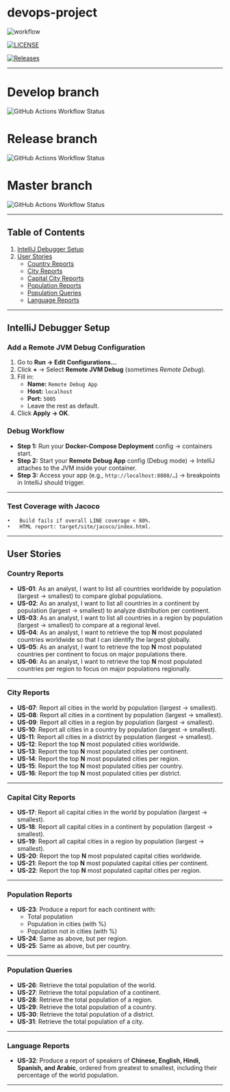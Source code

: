 # devops-project

![workflow](https://github.com/rzerradnapier/devops-project/actions/workflows/main.yml/badge.svg)  

[![LICENSE](https://img.shields.io/github/license/rzerradnapier/devops.svg?style=flat-square)](https://github.com/rzerradnapier/devops/blob/master/LICENSE)  

[![Releases](https://img.shields.io/github/release/rzerradnapier/devops/all.svg?style=flat-square)](https://github.com/rzerradnapier/devops/releases)

---

# Develop branch

![GitHub Actions Workflow Status](https://img.shields.io/github/actions/workflow/status/rzerradnapier/devops-project/main.yml?branch=develop)

# Release branch

![GitHub Actions Workflow Status](https://img.shields.io/github/actions/workflow/status/rzerradnapier/devops-project/main.yml?branch=release)

# Master branch

![GitHub Actions Workflow Status](https://img.shields.io/github/actions/workflow/status/rzerradnapier/devops-project/main.yml?branch=develop)

---

## Table of Contents
1. [IntelliJ Debugger Setup](#intellij-debugger-setup)
2. [User Stories](#user-stories)
   - [Country Reports](#country-reports)
   - [City Reports](#city-reports)
   - [Capital City Reports](#capital-city-reports)
   - [Population Reports](#population-reports)
   - [Population Queries](#population-queries)
   - [Language Reports](#language-reports)

---

## IntelliJ Debugger Setup

### Add a Remote JVM Debug Configuration
1. Go to **Run → Edit Configurations…**
2. Click **+** → Select **Remote JVM Debug** (sometimes *Remote Debug*).
3. Fill in:
   - **Name:** `Remote Debug App`
   - **Host:** `localhost`
   - **Port:** `5005`
   - Leave the rest as default.
4. Click **Apply → OK**.

### Debug Workflow
- **Step 1:** Run your **Docker-Compose Deployment** config → containers start.
- **Step 2:** Start your **Remote Debug App** config (Debug mode) → IntelliJ attaches to the JVM inside your container.
- **Step 3:** Access your app (e.g., `http://localhost:8080/…`) → breakpoints in IntelliJ should trigger.

---
### Test Coverage with Jacoco
	•	Build fails if overall LINE coverage < 80%.
	•	HTML report: target/site/jacoco/index.html.

---
## User Stories

### Country Reports
- **US-01**: As an analyst, I want to list all countries worldwide by population (largest → smallest) to compare global populations.
- **US-02**: As an analyst, I want to list all countries in a continent by population (largest → smallest) to analyze distribution per continent.
- **US-03**: As an analyst, I want to list all countries in a region by population (largest → smallest) to compare at a regional level.
- **US-04**: As an analyst, I want to retrieve the top **N** most populated countries worldwide so that I can identify the largest globally.
- **US-05**: As an analyst, I want to retrieve the top **N** most populated countries per continent to focus on major populations there.
- **US-06**: As an analyst, I want to retrieve the top **N** most populated countries per region to focus on major populations regionally.

---

### City Reports
- **US-07**: Report all cities in the world by population (largest → smallest).
- **US-08**: Report all cities in a continent by population (largest → smallest).
- **US-09**: Report all cities in a region by population (largest → smallest).
- **US-10**: Report all cities in a country by population (largest → smallest).
- **US-11**: Report all cities in a district by population (largest → smallest).
- **US-12**: Report the top **N** most populated cities worldwide.
- **US-13**: Report the top **N** most populated cities per continent.
- **US-14**: Report the top **N** most populated cities per region.
- **US-15**: Report the top **N** most populated cities per country.
- **US-16**: Report the top **N** most populated cities per district.

---

### Capital City Reports
- **US-17**: Report all capital cities in the world by population (largest → smallest).
- **US-18**: Report all capital cities in a continent by population (largest → smallest).
- **US-19**: Report all capital cities in a region by population (largest → smallest).
- **US-20**: Report the top **N** most populated capital cities worldwide.
- **US-21**: Report the top **N** most populated capital cities per continent.
- **US-22**: Report the top **N** most populated capital cities per region.

---

### Population Reports
- **US-23**: Produce a report for each continent with:
   - Total population
   - Population in cities (with %)
   - Population not in cities (with %)
- **US-24**: Same as above, but per region.
- **US-25**: Same as above, but per country.

---

### Population Queries
- **US-26**: Retrieve the total population of the world.
- **US-27**: Retrieve the total population of a continent.
- **US-28**: Retrieve the total population of a region.
- **US-29**: Retrieve the total population of a country.
- **US-30**: Retrieve the total population of a district.
- **US-31**: Retrieve the total population of a city.

---

### Language Reports
- **US-32**: Produce a report of speakers of **Chinese, English, Hindi, Spanish, and Arabic**, ordered from greatest to smallest, including their percentage of the world population.

---